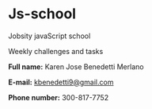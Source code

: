 # Js-school
Jobsity javaScript school 


Weekly challenges and tasks


**Full name:** Karen Jose Benedetti Merlano

**E-mail:** kbenedetti9@gmail.com

**Phone number:** 300-817-7752
